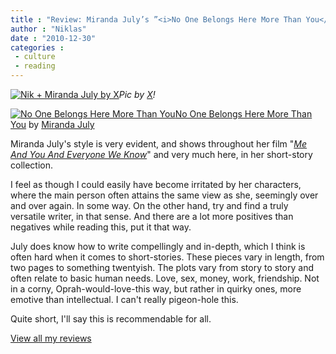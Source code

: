 ```yaml
---
title : "Review: Miranda July’s ”<i>No One Belongs Here More Than You</i>”"
author : "Niklas"
date : "2010-12-30"
categories : 
 - culture
 - reading
---
```


[![Nik + Miranda July by X](http://cyndamoore.files.wordpress.com/2010/12/17127_1293746978.jpg?w=500&h=395)](http://cyndamoore.wordpress.com/2010/12/30/â™¥-no-one-belongs-here-more-than-you-â™¥)_Pic by [X](http://cyndamoore.wordpress.com)!_

[![No One Belongs Here More Than You](http://ecx.images-amazon.com/images/I/41ZrBbRaIsL._SX106_.jpg)](http://www.goodreads.com/book/show/2066751.No_One_Belongs_Here_More_Than_You)[No One Belongs Here More Than You](http://www.goodreads.com/book/show/2066751.No_One_Belongs_Here_More_Than_You) by [Miranda July](http://www.goodreads.com/author/show/65678.Miranda_July)  
  
  
Miranda July's style is very evident, and shows throughout her film "_[Me And You And Everyone We Know](http://www.imdb.com/title/tt0415978)_" and very much here, in her short-story collection.  
  
I feel as though I could easily have become irritated by her characters, where the main person often attains the same view as she, seemingly over and over again. In some way. On the other hand, try and find a truly versatile writer, in that sense. And there are a lot more positives than negatives while reading this, put it that way.  
  
July does know how to write compellingly and in-depth, which I think is often hard when it comes to short-stories. These pieces vary in length, from two pages to something twentyish. The plots vary from story to story and often relate to basic human needs. Love, sex, money, work, friendship. Not in a corny, Oprah-would-love-this way, but rather in quirky ones, more emotive than intellectual. I can't really pigeon-hole this.  
  
Quite short, I'll say this is recommendable for all.  
  
[View all my reviews](http://www.goodreads.com/review/list/2106358-niklas-pivic)
